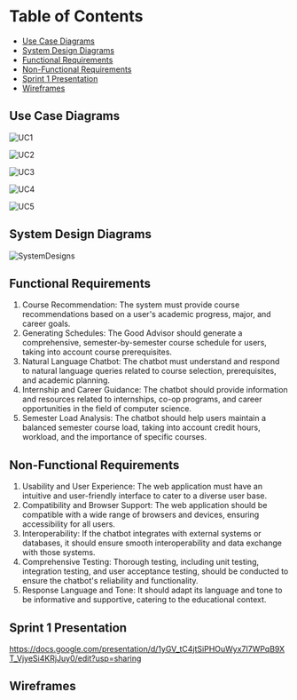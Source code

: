 # Table of Contents
- [Use Case Diagrams](#use-case-diagrams)
- [System Design Diagrams](#system-design-diagrams)
- [Functional Requirements](#functional-requirements)
- [Non-Functional Requirements](#non-functional-requirements)
- [Sprint 1 Presentation](#sprint-1-presentation)
- [Wireframes](#wireframes)

## Use Case Diagrams

![UC1](https://github.com/CSC-4350-FL2023/TheGoodAdvisor/assets/84640675/749603d2-03bc-4193-9fe5-df9f00c1c354)

![UC2](https://github.com/CSC-4350-FL2023/TheGoodAdvisor/assets/84640675/d9acf0a6-9191-4135-91d6-98bc8690c334)

![UC3](https://github.com/CSC-4350-FL2023/TheGoodAdvisor/assets/84640675/52a06a19-9842-4def-9c95-2b9f070655a2)

![UC4](https://github.com/CSC-4350-FL2023/TheGoodAdvisor/assets/84640675/29be5af5-ae62-4a59-9302-33f889fb072e)

![UC5](https://github.com/CSC-4350-FL2023/TheGoodAdvisor/assets/84640675/6377baf8-c40f-4c46-9caf-fbdff1d8d3c7)

## System Design Diagrams

![SystemDesigns](https://github.com/CSC-4350-FL2023/TheGoodAdvisor/assets/84640675/fb7427b4-50d8-4b62-a049-55b922926b5a)

## Functional Requirements

1. Course Recommendation: The system must provide course recommendations based on a user's academic progress, major, and career goals.
2. Generating Schedules: The Good Advisor should generate a comprehensive, semester-by-semester course schedule for users, taking into account course prerequisites.
3. Natural Language Chatbot: The chatbot must understand and respond to natural language queries related to course selection, prerequisites, and academic planning.
4. Internship and Career Guidance: The chatbot should provide information and resources related to internships, co-op programs, and career opportunities in the field of computer science.
5. Semester Load Analysis: The chatbot should help users maintain a balanced semester course load, taking into account credit hours, workload, and the importance of specific courses.

## Non-Functional Requirements
    
1. Usability and User Experience: The web application must have an intuitive and user-friendly interface to cater to a diverse user base.
2. Compatibility and Browser Support: The web application should be compatible with a wide range of browsers and devices, ensuring accessibility for all users.
3. Interoperability: If the chatbot integrates with external systems or databases, it should ensure smooth interoperability and data exchange with those systems.
4. Comprehensive Testing: Thorough testing, including unit testing, integration testing, and user acceptance testing, should be conducted to ensure the chatbot's reliability and functionality.
5. Response Language and Tone: It should adapt its language and tone to be informative and supportive, catering to the educational context.


## Sprint 1 Presentation

https://docs.google.com/presentation/d/1yGV_tC4jtSiPHOuWyx7I7WPqB9XT_VjyeSi4KRjJuy0/edit?usp=sharing

## Wireframes
